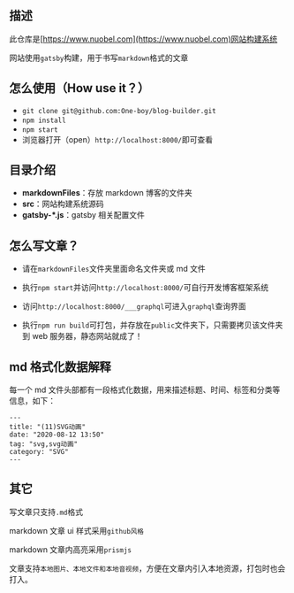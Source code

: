 ## 描述

此仓库是[https://www.nuobel.com](https://www.nuobel.com)网站构建系统

网站使用`gatsby`构建，用于书写`markdown`格式的文章

## 怎么使用（How use it？）

- `git clone git@github.com:One-boy/blog-builder.git`
- `npm install`
- `npm start`
- 浏览器打开（open）`http://localhost:8000/`即可查看

## 目录介绍

- **markdownFiles**：存放 markdown 博客的文件夹
- **src**：网站构建系统源码
- **gatsby-\*.js**：gatsby 相关配置文件

## 怎么写文章？

- 请在`markdownFiles`文件夹里面命名文件夹或 md 文件

- 执行`npm start`并访问`http://localhost:8000/`可自行开发博客框架系统

- 访问`http://localhost:8000/___graphql`可进入`graphql`查询界面

- 执行`npm run build`可打包，并存放在`public`文件夹下，只需要拷贝该文件夹到 web 服务器，静态网站就成了！

## md 格式化数据解释

每一个 md 文件头部都有一段格式化数据，用来描述标题、时间、标签和分类等信息，如下：

```
---
title: "(11)SVG动画"
date: "2020-08-12 13:50"
tag: "svg,svg动画"
category: "SVG"
---
```

## 其它

写文章只支持`.md`格式

markdown 文章 ui 样式采用`github风格`

markdown 文章内高亮采用`prismjs`

文章支持`本地图片、本地文件和本地音视频`，方便在文章内引入本地资源，打包时也会打入。
